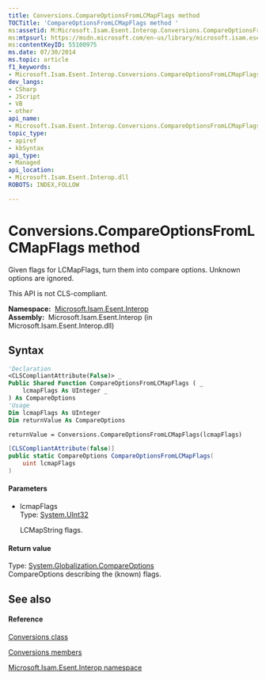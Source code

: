 ```yaml
---
title: Conversions.CompareOptionsFromLCMapFlags method 
TOCTitle: 'CompareOptionsFromLCMapFlags method '
ms:assetid: M:Microsoft.Isam.Esent.Interop.Conversions.CompareOptionsFromLCMapFlags(System.UInt32)
ms:mtpsurl: https://msdn.microsoft.com/en-us/library/microsoft.isam.esent.interop.conversions.compareoptionsfromlcmapflags(v=EXCHG.10)
ms:contentKeyID: 55100975
ms.date: 07/30/2014
ms.topic: article
f1_keywords:
- Microsoft.Isam.Esent.Interop.Conversions.CompareOptionsFromLCMapFlags
dev_langs:
- CSharp
- JScript
- VB
- other
api_name: 
- Microsoft.Isam.Esent.Interop.Conversions.CompareOptionsFromLCMapFlags
topic_type: 
- apiref
- kbSyntax
api_type: 
- Managed
api_location: 
- Microsoft.Isam.Esent.Interop.dll
ROBOTS: INDEX,FOLLOW

---
```


# Conversions.CompareOptionsFromLCMapFlags method

Given flags for LCMapFlags, turn them into compare options. Unknown options are ignored.

This API is not CLS-compliant. 

**Namespace:**  [Microsoft.Isam.Esent.Interop](hh596136\(v=exchg.10\).md)  
**Assembly:**  Microsoft.Isam.Esent.Interop (in Microsoft.Isam.Esent.Interop.dll)

## Syntax

``` vb
'Declaration
<CLSCompliantAttribute(False)> _
Public Shared Function CompareOptionsFromLCMapFlags ( _
    lcmapFlags As UInteger _
) As CompareOptions
'Usage
Dim lcmapFlags As UInteger
Dim returnValue As CompareOptions

returnValue = Conversions.CompareOptionsFromLCMapFlags(lcmapFlags)
```

``` csharp
[CLSCompliantAttribute(false)]
public static CompareOptions CompareOptionsFromLCMapFlags(
    uint lcmapFlags
)
```

#### Parameters

  - lcmapFlags  
    Type: [System.UInt32](https://docs.microsoft.com/dotnet/api/system.uint32?redirectedfrom=MSDN)  
    
    LCMapString flags.

#### Return value

Type: [System.Globalization.CompareOptions](https://docs.microsoft.com/dotnet/api/system.globalization.compareoptions?redirectedfrom=MSDN)  
CompareOptions describing the (known) flags.  

## See also

#### Reference

[Conversions class](dn334230\(v=exchg.10\).md)

[Conversions members](dn334184\(v=exchg.10\).md)

[Microsoft.Isam.Esent.Interop namespace](hh596136\(v=exchg.10\).md)

